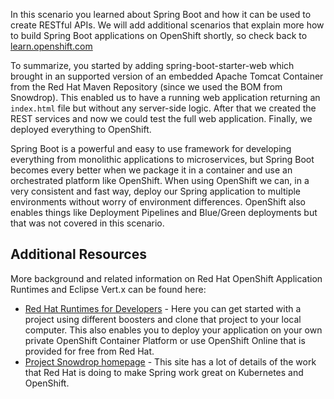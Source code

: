 In this scenario you learned about Spring Boot and how it can be used to create RESTful APIs. We will add additional scenarios that explain more how to build Spring Boot applications on OpenShift shortly, so check back to [learn.openshift.com](http://learn.openshift.com)

To summarize, you started by adding spring-boot-starter-web which brought in an supported version of an embedded Apache Tomcat Container from the Red Hat Maven Repository (since we used the BOM from Snowdrop). This enabled us to have a running web application returning an `index.html` file but without any server-side logic. After that we created the REST services and now we could test the full web application. Finally, we deployed everything to OpenShift. 

Spring Boot is a powerful and easy to use framework for developing everything from monolithic applications to microservices, but Spring Boot becomes every better when we package it in a container and use an orchestrated platform like OpenShift. When using OpenShift we can, in a very consistent and fast way, deploy our Spring application to multiple environments without worry of environment differences. OpenShift also enables things like Deployment Pipelines and Blue/Green deployments but that was not covered in this scenario.  

## Additional Resources

More background and related information on Red Hat OpenShift Application Runtimes and Eclipse Vert.x can be found here:

* [Red Hat Runtimes for Developers](https://developers.redhat.com/rhoar) - Here you can get started with a project using different boosters and clone that project to your local computer. This also enables you to deploy your application on your own private OpenShift Container Platform or use OpenShift Online that is provided for free from Red Hat.
* [Project Snowdrop homepage](https://snowdrop.me/) - This site has a lot of details of the work that Red Hat is doing to make Spring work great on Kubernetes and OpenShift.


